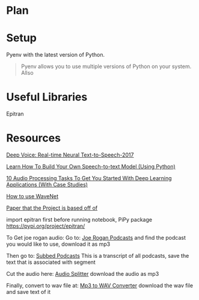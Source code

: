 Plan
===

Setup
===
Pyenv with the latest version of Python.
> Pyenv allows you to use multiple versions of Python on your system. 
> Allso 

Useful Libraries
===
Epitran


Resources
====
[Deep Voice: Real-time Neural Text-to-Speech-2017](https://arxiv.org/pdf/1702.07825.pdf)

[Learn How To Build Your Own Speech-to-text Model (Using Python)](https://www.analyticsvidhya.com/blog/2019/07/learn-build-first-speech-to-text-model-python/)

[10 Audio Processing Tasks To Get You Started With Deep Learning Applications (With Case Studies)](https://www.analyticsvidhya.com/blog/2018/01/10-audio-processing-projects-applications/)

[How to use WaveNet](https://towardsdatascience.com/how-wavenet-works-12e2420ef386)

[Paper that the Project is based off of](https://arxiv.org/pdf/1702.07825.pdf)

import epitran first before running notebook, PiPy package
https://pypi.org/project/epitran/

To Get joe rogan audio:
Go to:
[Joe Rogan Podcasts](http://podcasts.joerogan.net/podcasts/mark-normand)
and find the podcast you would like to use, download it as mp3


Then go to:
[Subbed Podcasts](https://podscribe.app/feeds/http-joeroganexpjoeroganlibsynprocom-rss/episodes/7798906218684900b35f1eeeaa5c2d64)
This is a transcript of all podcasts, save the text that is associated with segment

Cut the audio here:
[Audio Splitter](https://mp3cut.net/)
download the audio as mp3

Finally, convert to wav file at:
[Mp3 to WAV Converter](https://audio.online-convert.com/convert-to-wav)
download the wav file and save text of it
